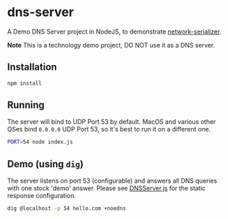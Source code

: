 # dns-server

A Demo DNS Server project in NodeJS, to demonstrate [network-serializer](https://github.com/tomdionysus/network-serializer).

**Note** This is a technology demo project, DO NOT use it as a DNS server.


## Installation

```bash
npm install
```

## Running

The server will bind to UDP Port 53 by default. MacOS and various other OSes bind `0.0.0.0` UDP Port 53, so it's best to run it on a different one.

```bash
PORT=54 node index.js
```

## Demo (using `dig`)

The server listens on port 53 (configurable) and answers all DNS queries with one stock 'demo' answer. Please see [DNSServer.js](/lib/DNSServer.js) for the static response configuration.


```bash
dig @localhost -p 54 hello.com +noedns
```